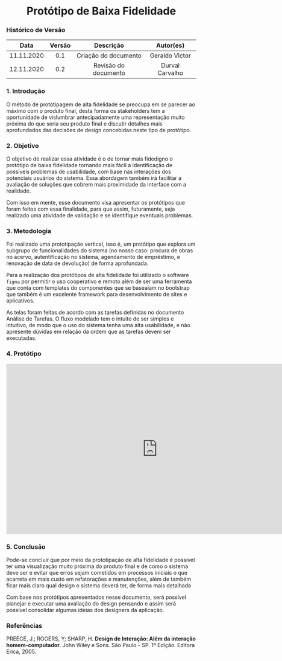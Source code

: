 # <center>Protótipo de Baixa Fidelidade

### Histórico de Versão

| Data | Versão | Descrição | Autor(es) |
| :--: | :----: | :-------: | :-------: |
| 11.11.2020 | 0.1 | Criação do documento | Geraldo Victor |
| 12.11.2020 | 0.2 | Revisão do documento | Durval Carvalho |

### 1. Introdução

O método de protótipagem de alta fidelidade se preocupa em se parecer ao máximo com o produto final, desta forma os stakeholders tem a oportunidade de vislumbrar antecipadamente uma representação muito próxima do que seria seu produto final e discutir detalhes mais aprofundados das decisões de design concebidas neste tipo de protótipo.

### 2. Objetivo

O objetivo de realizar essa atividade é o de tornar mais fidedigno o protótipo de baixa fidelidade tornando mais fácil a identificação de possíveis problemas de usabilidade, com base nas interações dos potenciais usuários do sistema. Essa abordagem também irá facilitar a avaliação de soluções que cobrem mais proximidade da interface com a realidade.

Com isso em mente, esse documento visa apresentar os protótipos que foram feitos com essa finalidade, para que assim, futuramente, seja realizado uma atividade de validação e se identifique eventuais problemas.

### 3. Metodologia

Foi realizado uma prototipação vertical, isso é, um protótipo que explora um subgrupo de funcionalidades do sistema (no nosso caso: procura de obras no acervo, autentificação no sistema, agendamento de empréstimo, e renovação de data de devolução) de forma aprofundada.

Para a realização dos protótipos de alta fidelidade foi utilizado o software `figma` por permitir o uso cooperativo e remoto além de ser uma ferramenta que conta com templates do componentes que se baseaiam no bootstrap que também é um excelente framework para desenvolvimento de sites e aplicativos.

As telas foram feitas de acordo com as tarefas definidas no documento Análise de Tarefas. O fluxo modelado tem o intuito de ser simples e intuitivo, de modo que o uso do sistema tenha uma alta usabilidade, e não apresente dúvidas em relação da ordem que as tarefas devem ser executadas.

### 4. Protótipo

<iframe style="border: 1px solid rgba(0, 0, 0, 0.1);" width="800" height="450" src="https://www.figma.com/embed?embed_host=share&url=https%3A%2F%2Fwww.figma.com%2Fproto%2F0hVevOnfjDIUthH4UPbeCN%2FIHC-Proto-Alta-Fidelidade%3Fnode-id%3D54%253A259%26scaling%3Dcontain" allowfullscreen></iframe>

### 5. Conclusão

Pode-se concluir que por meio da prototipação de alta fidelidade é possível ter uma visualização muito próxima do produto final e de como o sistema deve ser e evitar que erros sejam cometidos em processos iniciais o que acarreta em mais custo em refatorações e manutenções, além de também ficar mais claro qual design o sistema deverá ter, de forma mais detalhada

Com base nos protótipos apresentados nesse documento, será possível planejar e executar uma avaliação do design pensando e assim será possível consolidar algumas ideias dos designers da aplicação.

### Referências

PREECE, J.; ROGERS, Y; SHARP, H. **Design de Interação: Além da interação homem-computador.** John Wiley e Sons. São Paulo - SP. 1ª Edição. Editora Erica, 2005.
